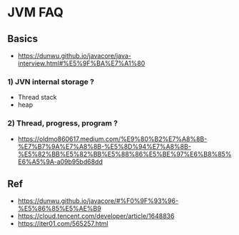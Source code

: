 # JVM FAQ

## Basics
- https://dunwu.github.io/javacore/java-interview.html#%E5%9F%BA%E7%A1%80

### 1) JVN internal storage ?
- Thread stack
- heap

### 

### 2) Thread, progress, program ?
- https://oldmo860617.medium.com/%E9%80%B2%E7%A8%8B-%E7%B7%9A%E7%A8%8B-%E5%8D%94%E7%A8%8B-%E5%82%BB%E5%82%BB%E5%88%86%E5%BE%97%E6%B8%85%E6%A5%9A-a09b95bd68dd

## Ref
- https://dunwu.github.io/javacore/#%F0%9F%93%96-%E5%86%85%E5%AE%B9
- https://cloud.tencent.com/developer/article/1648836
- https://iter01.com/565257.html